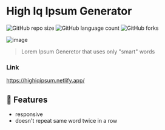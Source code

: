 
# High Iq Ipsum Generator

![GitHub repo size](https://img.shields.io/github/repo-size/vzsoares/HighIqIpsum?style=for-the-badge)
![GitHub language count](https://img.shields.io/github/languages/count/vzsoares/HighIqIpsum?style=for-the-badge)
![GitHub forks](https://img.shields.io/github/forks/vzsoares/HighIqIpsum?style=for-the-badge)


![image](https://user-images.githubusercontent.com/86134825/162790407-36940776-8026-49ea-ab75-ed7d08c8d9b1.png)

> Lorem Ipsum Generetor that uses only "smart" words

### Link

https://highiqipsum.netlify.app/

## 🚀 Features

- responsive
- doesn't repeat same word twice in a row

